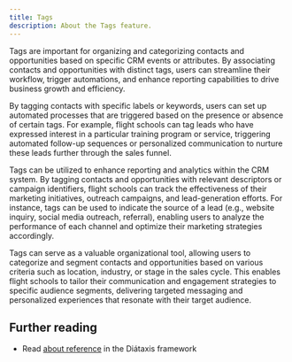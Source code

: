 ```yaml
---
title: Tags
description: About the Tags feature.
---
```


Tags are important for organizing and categorizing contacts and opportunities based on specific CRM events or attributes. By associating contacts and opportunities with distinct tags, users can streamline their workflow, trigger automations, and enhance reporting capabilities to drive business growth and efficiency.

By tagging contacts with specific labels or keywords, users can set up automated processes that are triggered based on the presence or absence of certain tags. For example, flight schools can tag leads who have expressed interest in a particular training program or service, triggering automated follow-up sequences or personalized communication to nurture these leads further through the sales funnel.

Tags can be utilized to enhance reporting and analytics within the CRM system. By tagging contacts and opportunities with relevant descriptors or campaign identifiers, flight schools can track the effectiveness of their marketing initiatives, outreach campaigns, and lead-generation efforts. For instance, tags can be used to indicate the source of a lead (e.g., website inquiry, social media outreach, referral), enabling users to analyze the performance of each channel and optimize their marketing strategies accordingly.

Tags can serve as a valuable organizational tool, allowing users to categorize and segment contacts and opportunities based on various criteria such as location, industry, or stage in the sales cycle. This enables flight schools to tailor their communication and engagement strategies to specific audience segments, delivering targeted messaging and personalized experiences that resonate with their target audience.


## Further reading

- Read [about reference](https://diataxis.fr/reference/) in the Diátaxis framework
